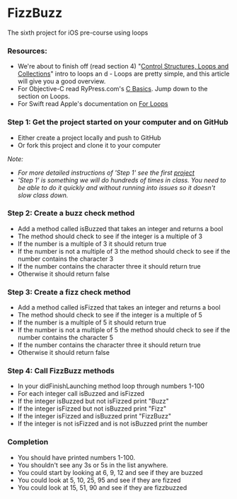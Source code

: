 FizzBuzz
========

The sixth project for iOS pre-course using loops

### Resources:
- We're about to finish off (read section 4) "[Control Structures, Loops and Collections](http://codewithchris.com/how-to-make-iphone-apps-control-structures-loops-and-collections/)" intro to loops an d - Loops are pretty simple, and this article will give you a good overview.
- For Objective-C read RyPress.com's [C Basics](http://rypress.com/tutorials/objective-c/c-basics.html). Jump down to the section on Loops.
- For Swift read Apple's documentation on [For Loops](https://developer.apple.com/library/prerelease/mac/documentation/Swift/Conceptual/Swift_Programming_Language/ControlFlow.html#//apple_ref/doc/uid/TP40014097-CH9-XID_192)


### Step 1: Get the project started on your computer and on GitHub
- Either create a project locally and push to GitHub
- Or fork this project and clone it to your computer

*Note:*
- *For more detailed instructions of 'Step 1' see the first [project](https://github.com/DevMountain/AGoodStart.git)*
- *'Step 1' is something we will do hundreds of times in class. You need to be able to do it quickly and without running into issues so it doesn't slow class down.*


### Step 2: Create a buzz check method
- Add a method called isBuzzed that takes an integer and returns a bool
- The method should check to see if the integer is a multiple of 3
- If the number is a multiple of 3 it should return true
- If the number is not a multiple of 3 the method should check to see if the number contains the character 3
- If the number contains the character three it should return true
- Otherwise it should return false

### Step 3: Create a fizz check method
- Add a method called isFizzed that takes an integer and returns a bool
- The method should check to see if the integer is a multiple of 5
- If the number is a multiple of 5 it should return true
- If the number is not a multiple of 5 the method should check to see if the number contains the character 5
- If the number contains the character three it should return true
- Otherwise it should return false

### Step 4: Call FizzBuzz methods
- In your didFinishLaunching method loop through numbers 1-100
- For each integer call isBuzzed and isFizzed
- If the integer isBuzzed but not isFizzed print "Buzz"
- If the integer isFizzed but not isBuzzed print "Fizz"
- If the integer isFizzed and isBuzzed print "FizzBuzz"
- If the integer is not isFizzed and is not isBuzzed print the number

### Completion
- You should have printed numbers 1-100.
- You shouldn't see any 3s or 5s in the list anywhere. 
- You could start by looking at 6, 9, 12 and see if they are buzzed
- You could look at 5, 10, 25, 95 and see if they are fizzed
- You could look at 15, 51, 90 and see if they are fizzbuzzed
